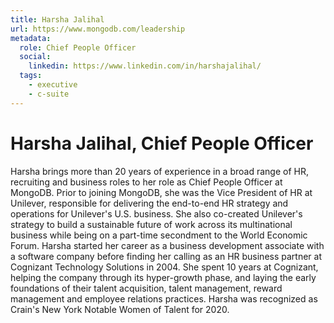 ```yaml
---
title: Harsha Jalihal
url: https://www.mongodb.com/leadership
metadata:
  role: Chief People Officer
  social:
    linkedin: https://www.linkedin.com/in/harshajalihal/
  tags:
    - executive
    - c-suite
---
```


# Harsha Jalihal, Chief People Officer

Harsha brings more than 20 years of experience in a broad range of HR, recruiting and business roles to her role as Chief People Officer at MongoDB. Prior to joining MongoDB, she was the Vice President of HR at Unilever, responsible for delivering the end-to-end HR strategy and operations for Unilever's U.S. business. She also co-created Unilever's strategy to build a sustainable future of work across its multinational business while being on a part-time secondment to the World Economic Forum. Harsha started her career as a business development associate with a software company before finding her calling as an HR business partner at Cognizant Technology Solutions in 2004. She spent 10 years at Cognizant, helping the company through its hyper-growth phase, and laying the early foundations of their talent acquisition, talent management, reward management and employee relations practices. Harsha was recognized as Crain's New York Notable Women of Talent for 2020.
